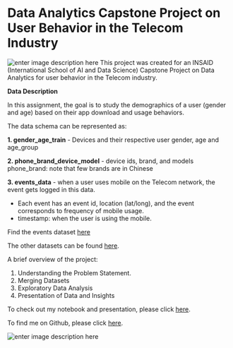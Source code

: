 # Data Analytics Capstone Project on User Behavior in the Telecom Industry


![enter image description here](https://activewizards.com/content/blog/Top_10_Data_Science_Use_cases_in_Telecom/01-predictive-analytics.jpg)
This project was created for an INSAID (International School of AI and Data Science) Capstone Project on Data Analytics for user behavior in the Telecom industry.


**Data Description**

In this assignment, the goal is to study the demographics of a user (gender and age) based on their app download and usage behaviors.

The data schema can be represented as:

**1. gender_age_train** - Devices and their respective user gender, age and age_group 

**2. phone_brand_device_model** - device ids, brand, and models phone_brand: note that few brands are in Chinese

**3. events_data** - when a user uses mobile on the Telecom network, the event gets logged in this data.

 - Each event has an event id, location (lat/long), and the event corresponds to frequency of mobile usage.
 - timestamp: when the user is using the mobile.

Find the events dataset [here](https://drive.google.com/file/d/1Ir3rW0YTKmk7MSjVjCU_UGMQevhe1v9W/view)

The other datasets can be found [here](https://github.com/Parth-Kacheria/Data-Analytics-Capstone-Project-on-User-Behavior-in-the-Telecom-Industry).

A brief overview of the project:
1. Understanding the Problem Statement. 
2. Merging Datasets
3. Exploratory Data Analysis
4. Presentation of Data and Insights

To check out my notebook and presentation, please click [here](https://github.com/Parth-Kacheria/Data-Analytics-Capstone-Project-on-User-Behavior-in-the-Telecom-Industry).

To find me on Github, please click [here](https://github.com/Parth-Kacheria/).

![enter image description here](https://www.insaid.co/wp-content/uploads/2019/09/logohalf2x.png)
